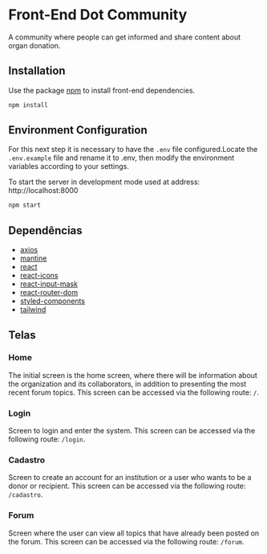 # Front-End Dot Community

A community where people can get informed and share content about organ donation.

## Installation
Use the package [npm](https://https://www.npmjs.com/) to install front-end dependencies.

```bash
npm install 
```

## Environment Configuration
For this next step it is necessary to have the `.env` file configured.Locate the `.env.example` file and rename it to .env, then modify the environment variables according to your settings.

To start the server in development mode used at address: http://localhost:8000
```bash
npm start
```

## Dependências 
- [axios](https://axios-http.com/docs/intro)
- [mantine](https://mantine.dev/)
- [react](https://www.npmjs.com/package/react)
- [react-icons](https://react-icons.github.io/react-icons)
- [react-input-mask](https://www.npmjs.com/package/react-input-mask)
- [react-router-dom](https://www.npmjs.com/package/react-router-dom)
- [styled-components ](https://styled-components.com/)
- [tailwind](https://tailwindcss.com/)

## Telas
### Home
The initial screen is the home screen, where there will be information about the organization and its collaborators, in addition to presenting the most recent forum topics. This screen can be accessed via the following route: `/`.
### Login
Screen to login and enter the system. This screen can be accessed via the following route: `/login`.
### Cadastro
Screen to create an account for an institution or a user who wants to be a donor or recipient.
This screen can be accessed via the following route: `/cadastro`.
### Forum
Screen where the user can view all topics that have already been posted on the forum. This screen can be accessed via the following route: `/forum`.

